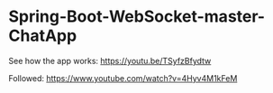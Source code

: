 # Spring-Boot-WebSocket-master-ChatApp

See how the app works:
https://youtu.be/TSyfzBfydtw
 
Followed: https://www.youtube.com/watch?v=4Hyv4M1kFeM
